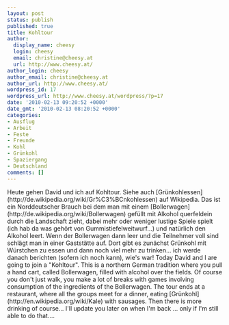 ```yaml
---
layout: post
status: publish
published: true
title: Kohltour
author:
  display_name: cheesy
  login: cheesy
  email: christine@cheesy.at
  url: http://www.cheesy.at/
author_login: cheesy
author_email: christine@cheesy.at
author_url: http://www.cheesy.at/
wordpress_id: 17
wordpress_url: http://www.cheesy.at/wordpress/?p=17
date: '2010-02-13 09:20:52 +0000'
date_gmt: '2010-02-13 08:20:52 +0000'
categories:
- Ausflug
- Arbeit
- Feste
- Freunde
- Kohl
- Grünkohl
- Spaziergang
- Deutschland
comments: []
---
```

<!--:de-->Heute gehen David und ich auf Kohltour. Siehe auch [Grünkohlessen](http://de.wikipedia.org/wiki/Gr%C3%BCnkohlessen) auf Wikipedia. Das ist ein Norddeutscher Brauch bei dem man mit einem [Bollerwagen](http://de.wikipedia.org/wiki/Bollerwagen) gefüllt mit Alkohol querfeldein durch die Landschaft zieht, dabei mehr oder weniger lustige Spiele spielt (ich hab da was gehört von Gummistiefelweitwurf...) und natürlich den Alkohol leert. Wenn der Bollerwagen dann leer und die Teilnehmer voll sind schlägt man in einer Gaststätte auf. Dort gibt es zunächst Grünkohl mit Würstchen zu essen und dann noch viel mehr zu trinken... ich werde danach berichten (sofern ich noch kann), wie's war!
<!--:--><!--:en-->Today David and I are going to join a "Kohltour". This is a northern German tradition where you pull a hand cart, called Bollerwagen, filled with alcohol over the fields. Of course you don't just walk, you make a lot of breaks with games involving consumption of the ingredients of the Bollerwagen. The tour ends at a restaurant, where all the groups meet for a dinner, eating [Grünkohl](http://en.wikipedia.org/wiki/Kale) with sausages. Then there is more drinking of course... I'll update you later on when I'm back ... only if I'm still able to do that....
<!--:-->

